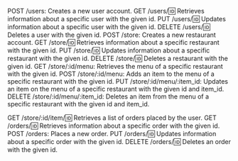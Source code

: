 


POST /users: Creates a new user account.
GET /users/:id: Retrieves information about a specific user with the given id.
PUT /users/:id: Updates information about a specific user with the given id.
DELETE /users/:id: Deletes a user with the given id.
POST /store: Creates a new restaurant account.
GET /store/:id: Retrieves information about a specific restaurant with the given id.
PUT /store/:id: Updates information about a specific restaurant with the given id.
DELETE /store/:id: Deletes a restaurant with the given id.
GET /store/:id/menu: Retrieves the menu of a specific restaurant with the given id.
POST /store/:id/menu: Adds an item to the menu of a specific restaurant with the given id.
PUT /store/:id/menu/:item_id: Updates an item on the menu of a specific restaurant with the given id and item_id.
DELETE /store/:id/menu/:item_id: Deletes an item from the menu of a specific restaurant with the given id and item_id.




GET /store/:id/item/:id: Retrieves a list of orders placed by the user.
GET /orders/:id: Retrieves information about a specific order with the given id.
POST /orders: Places a new order.
PUT /orders/:id: Updates information about a specific order with the given id.
DELETE /orders/:id: Deletes an order with the given id.

